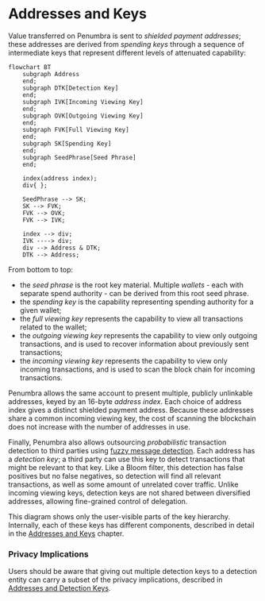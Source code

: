 # Addresses and Keys

Value transferred on Penumbra is sent to *shielded payment addresses*; these
addresses are derived from *spending keys* through a sequence of intermediate
keys that represent different levels of attenuated capability:

```mermaid
flowchart BT
    subgraph Address
    end;
    subgraph DTK[Detection Key]
    end;
    subgraph IVK[Incoming Viewing Key]
    end;
    subgraph OVK[Outgoing Viewing Key]
    end;
    subgraph FVK[Full Viewing Key]
    end;
    subgraph SK[Spending Key]
    end;
    subgraph SeedPhrase[Seed Phrase]
    end;

    index(address index);
    div{ };

    SeedPhrase --> SK;
    SK --> FVK;
    FVK --> OVK;
    FVK --> IVK;

    index --> div;
    IVK ----> div;
    div --> Address & DTK;
    DTK --> Address;
```

From bottom to top:

- the *seed phrase* is the root key material. Multiple *wallets* - each with
separate spend authority - can be derived from this root seed phrase.
- the *spending key* is the capability representing spending authority for a given wallet;
- the *full viewing key* represents the capability to view all transactions related to the wallet;
- the *outgoing viewing key* represents the capability to view only outgoing transactions, and is used to recover information about previously sent transactions;
- the *incoming viewing key* represents the capability to view only incoming transactions, and is used to scan the block chain for incoming transactions.

Penumbra allows the same account to present multiple, publicly
unlinkable addresses, keyed by an 16-byte *address index*.  Each choice of
address index gives a distinct shielded payment address. Because these
addresses share a common incoming viewing key, the cost of scanning the
blockchain does not increase with the number of addresses in use.

Finally, Penumbra also allows outsourcing *probabilistic* transaction detection
to third parties using [fuzzy message detection](../crypto/fmd.md).  Each
address has a *detection key*; a third party can use this key to detect
transactions that might be relevant to that key.  Like a Bloom filter, this
detection has false positives but no false negatives, so detection will find all
relevant transactions, as well as some amount of unrelated cover traffic.
Unlike incoming viewing keys, detection keys are not shared between diversified
addresses, allowing fine-grained control of delegation.

This diagram shows only the user-visible parts of the key hierarchy.
Internally, each of these keys has different components, described in detail in
the [Addresses and Keys](../addresses_keys.md) chapter.

### Privacy Implications

Users should be aware that giving out multiple detection keys to a detection entity can carry a subset of the privacy implications, described in [Addresses and Detection Keys](https://protocol.penumbra.zone/main/addresses_keys/addresses.html#detection-keys).